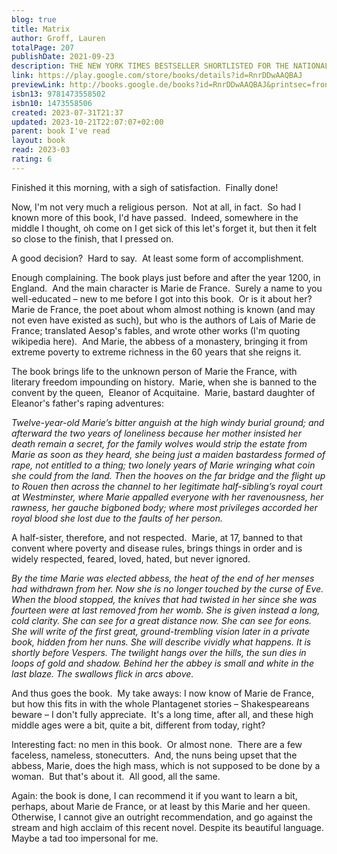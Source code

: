 ```yaml
---  
blog: true  
title: Matrix  
author: Groff, Lauren  
totalPage: 207  
publishDate: 2021-09-23  
description: THE NEW YORK TIMES BESTSELLER SHORTLISTED FOR THE NATIONAL BOOK AWARDS AN OBAMA'S BOOK OF THE YEAR 'Gorgeous, sensual, addictive' SARA COLLINS 'Brightly lit' NAOMI ALDERMAN Born from a long line of female warriors and crusaders, yet too coarse for courtly life, Marie de France is cast from the royal court and sent to Angleterre to take up her new duty as the prioress of an impoverished abbey. Lauren Groff's modern masterpiece is about the establishment of a female utopia. 'A propulsive, captivating read' BRIT BENNETT 'Fascinating, beguiling, vivid' MARIAN KEYES 'A dazzlingly clever tale' THE TIMES 'A thrillingly vivid, adventurous story about women and power that will blow readers' minds. Left me gasping' EMMA DONOGHUE  
link: https://play.google.com/store/books/details?id=RnrDDwAAQBAJ  
previewLink: http://books.google.de/books?id=RnrDDwAAQBAJ&printsec=frontcover&dq=Lauren+Groff,+Matrix&hl=&as_pt=BOOKS&cd=5&source=gbs_api  
isbn13: 9781473558502  
isbn10: 1473558506  
created: 2023-07-31T21:37  
updated: 2023-10-21T22:07:07+02:00  
parent: book I've read  
layout: book  
read: 2023-03  
rating: 6  
---  
```

  
Finished it this morning, with a sigh of satisfaction.  Finally done!  
  
Now, I'm not very much a religious person.  Not at all, in fact.  So had I known more of this book, I'd have passed.  Indeed, somewhere in the middle I thought, oh come on I get sick of this let's forget it, but then it felt so close to the finish, that I pressed on.  
  
A good decision?  Hard to say.  At least some form of accomplishment.  
  
Enough complaining. The book plays just before and after the year 1200, in England.  And the main character is Marie de France.  Surely a name to you well-educated – new to me before I got into this book.  Or is it about her?  Marie de France, the poet about whom almost nothing is known (and may not even have existed as such), but who is the authors of Lais of Marie de France; translated Aesop's fables, and wrote other works (I'm quoting wikipedia here).  And Marie, the abbess of a monastery, bringing it from extreme poverty to extreme richness in the 60 years that she reigns it.  
  
The book brings life to the unknown person of Marie the France, with literary freedom impounding on history.  Marie, when she is banned to the convent by the queen,  Eleanor of Acquitaine.  Marie, bastard daughter of Eleanor's father's raping adventures:  
  
_Twelve-year-old Marie’s bitter anguish at the high windy burial ground; and afterward the two years of loneliness because her mother insisted her death remain a secret, for the family wolves would strip the estate from Marie as soon as they heard, she being just a maiden bastardess formed of rape, not entitled to a thing; two lonely years of Marie wringing what coin she could from the land. Then the hooves on the far bridge and the flight up to Rouen then across the channel to her legitimate half-sibling’s royal court at Westminster, where Marie appalled everyone with her ravenousness, her rawness, her gauche bigboned body; where most privileges accorded her royal blood she lost due to the faults of her person._  
  
A half-sister, therefore, and not respected.  Marie, at 17, banned to that convent where poverty and disease rules, brings things in order and is widely respected, feared, loved, hated, but never ignored.  
  
_By the time Marie was elected abbess, the heat of the end of her menses had withdrawn from her. Now she is no longer touched by the curse of Eve. When the blood stopped, the knives that had twisted in her since she was fourteen were at last removed from her womb. She is given instead a long, cold clarity. She can see for a great distance now. She can see for eons. She will write of the first great, ground-trembling vision later in a private book, hidden from her nuns. She will describe vividly what happens. It is shortly before Vespers. The twilight hangs over the hills, the sun dies in loops of gold and shadow. Behind her the abbey is small and white in the last blaze. The swallows flick in arcs above._  
  
And thus goes the book.  My take aways: I now know of Marie de France, but how this fits in with the whole Plantagenet stories – Shakespeareans beware – I don't fully appreciate.  It's a long time, after all, and these high middle ages were a bit, quite a bit, different from today, right?  
  
Interesting fact: no men in this book.  Or almost none.  There are a few faceless, nameless, stonecutters.  And, the nuns being upset that the abbess, Marie, does the high mass, which is not supposed to be done by a woman.  But that's about it.  All good, all the same.  
  
Again: the book is done, I can recommend it if you want to learn a bit, perhaps, about Marie de France, or at least by this Marie and her queen.  Otherwise, I cannot give an outright recommendation, and go against the stream and high acclaim of this recent novel.  Despite its beautiful language.  Maybe a tad too impersonal for me.